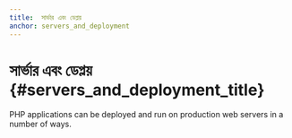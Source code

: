 ```yaml
---
title:  সার্ভার এবং ডেপ্লয়
anchor: servers_and_deployment
---
```


# সার্ভার এবং ডেপ্লয় {#servers_and_deployment_title}

PHP applications can be deployed and run on production web servers in a number of ways.
